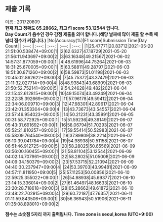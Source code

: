 


  
## 제출 기록  
이름 : 201720809  
**현재 최고 정확도 65.28662, 최고 f1 score 53.12544 입니다.**  
**Day Count가 음수인 경우 감점 제출을 의미 합니다.(해당 날짜에 많이 제출 할 수록 페널티 점수가 커집니다.)**
|No|Accuracy(%)|F1 score|Submission Time|Day Count|
| :---: | :---: | :---: | :---: | :---: |
|1|25.47771|20.83712|2021-05-20 21:51:00.538474+09:00|1|
|2|62.6327|47.18729|2021-05-20 21:56:11.943697+09:00|2|
|3|63.16348|49.21567|2021-06-02 14:57:31.877059+09:00|1|
|4|48.61996|44.75264|2021-06-03 18:31:25.670005+09:00|1|
|5|63.58811|49.28797|2021-06-03 18:51:30.871260+09:00|2|
|6|58.59873|51.01198|2021-06-03 20:45:02.862622+09:00|3|
|7|45.75372|43.37479|2021-06-03 21:11:32.027714+09:00|4|
|8|48.93843|43.68909|2021-06-03 21:50:52.752141+09:00|5|
|9|54.24628|49.482|2021-06-04 22:15:42.612815+09:00|1|
|10|49.15074|43.49249|2021-06-04 22:22:35.392669+09:00|2|
|11|57.96178|49.59412|2021-06-04 22:34:06.009710+09:00|3|
|12|47.98301|42.89617|2021-06-04 23:42:01.353304+09:00|4|
|13|43.73673|43.54557|2021-06-04 23:57:46.954023+09:00|5|
|14|50.21231|43.35991|2021-06-05 00:31:58.772925+09:00|1|
|15|51.59236|49.39149|2021-06-07 05:43:31.691692+09:00|1|
|16|58.06794|51.70293|2021-06-07 05:52:21.810257+09:00|2|
|17|59.55414|50.52983|2021-06-07 05:58:09.764540+09:00|3|
|18|37.89809|38.2214|2021-06-07 06:10:39.041784+09:00|4|
|19|54.98938|50.51158|2021-06-07 06:51:46.912725+09:00|5|
|20|58.28025|50.65569|2021-06-09 03:56:00.160455+09:00|1|
|21|58.81104|53.12544|2021-06-09 04:02:14.707961+09:00|2|
|22|58.28025|51.05008|2021-06-09 04:09:34.150379+09:00|3|
|23|57.53715|52.21094|2021-06-09 04:40:30.237947+09:00|4|
|24|53.39703|43.99481|2021-06-09 04:57:11.811950+09:00|5|
|25|57.11253|50.00856|2021-06-10 22:59:25.355022+09:00|1|
|26|54.98938|45.69377|2021-06-10 23:14:15.336014+09:00|2|
|27|61.46497|48.16633|2021-06-10 23:20:28.718618+09:00|3|
|28|65.28662|49.61872|2021-06-10 23:48:22.702915+09:00|4|
|29|60.72187|47.76357|2021-06-11 01:11:59.843506+09:00|1|
|30|56.36943|50.51906|2021-06-11 01:35:08.898010+09:00|2|


**점수는 소숫점 5자리 까지 출력됩니다.**
**Time zone is seoul,korea (UTC+9:00)**
